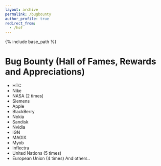 ```yaml
---
layout: archive
permalink: /bugbounty
author_profile: true
redirect_from:
  - /hof
---
```


{% include base_path %}
# Bug Bounty (Hall of Fames, Rewards and Appreciations)

* HTC
* Nike
* NASA (2 times)
* Siemens
* Apple
* BlackBerry
* Nokia
* Sandisk
* Nvidia
* IGN
* MAGIX
* Myob
* Inflectra
* United Nations (5 times)
* European Union (4 times)
And others.. 
